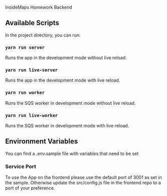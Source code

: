 InsideMaps Homework Backend

## Available Scripts

In the project directory, you can run:

### `yarn run server`

Runs the app in the development mode without live reload.<br />

### `yarn run live-server`

Runs the app in the development mode with live reload.<br />

### `yarn run worker`

Runs the SQS worker in development mode without live reload.<br />

### `yarn run live-worker`

Runs the SQS worker in development mode with live reload.<br />

## Environment Variables

You can find a .env.sample file with variables that need to be set

### Service Port

To use the App on the frontend please use the default port of 3001 as set in the sample. Otherwise update the src/config.js file in the frontend repo to a port of your preference.
